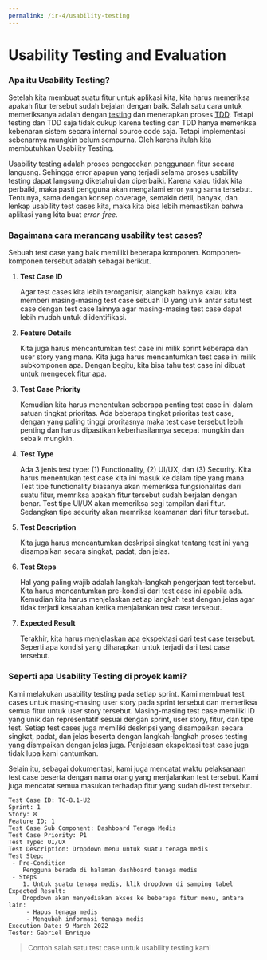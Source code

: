 ```yaml
---
permalink: /ir-4/usability-testing
---
```


# Usability Testing and Evaluation

### Apa itu Usability Testing?

Setelah kita membuat suatu fitur untuk aplikasi kita, kita harus memeriksa apakah fitur tersebut sudah bejalan dengan baik. Salah satu cara untuk memeriksanya adalah dengan [testing](/ppl-221/ir-4/usability-testing) dan menerapkan proses [TDD](/ppl-221/ir-1/tdd). Tetapi testing dan TDD saja tidak cukup karena testing dan TDD hanya memeriksa kebenaran sistem secara internal source code saja. Tetapi implementasi sebenarnya mungkin belum sempurna. Oleh karena itulah kita membutuhkan Usability Testing.

Usability testing adalah proses pengecekan penggunaan fitur secara langusng. Sehingga error apapun yang terjadi selama proses usability testing dapat langsung diketahui dan diperbaiki. Karena kalau tidak kita perbaiki, maka pasti pengguna akan mengalami error yang sama tersebut. Tentunya, sama dengan konsep coverage, semakin detil, banyak, dan lenkap usability test cases kita, maka kita bisa lebih memastikan bahwa aplikasi yang kita buat *error-free*.

### Bagaimana cara merancang usability test cases?

Sebuah test case yang baik memiliki beberapa komponen. Komponen-komponen tersebut adalah sebagai berikut.

1. **Test Case ID**

    Agar test cases kita lebih terorganisir, alangkah baiknya kalau kita memberi masing-masing test case sebuah ID yang unik antar satu test case dengan test case lainnya agar masing-masing test case dapat lebih mudah untuk diidentifikasi.

2. **Feature Details**

    Kita juga harus mencantumkan test case ini milik sprint keberapa dan user story yang mana. Kita juga harus mencantumkan test case ini milik subkomponen apa. Dengan begitu, kita bisa tahu test case ini dibuat untuk mengecek fitur apa.

3. **Test Case Priority**

    Kemudian kita harus menentukan seberapa penting test case ini dalam satuan tingkat prioritas. Ada beberapa tingkat prioritas test case, dengan yang paling tinggi proritasnya maka test case tersebut lebih penting dan harus dipastikan keberhasilannya secepat mungkin dan sebaik mungkin.

4. **Test Type**

    Ada 3 jenis test type: (1) Functionality, (2) UI/UX, dan (3) Security. Kita harus menentukan test case kita ini masuk ke dalam tipe yang mana. Test tipe functionality biasanya akan memeriksa fungsionalitas dari suatu fitur, memriksa apakah fitur tersebut sudah berjalan dengan benar. Test tipe UI/UX akan memeriksa segi tampilan dari fitur. Sedangkan tipe security akan memriksa keamanan dari fitur tersebut.

5. **Test Description**

    Kita juga harus mencantumkan deskripsi singkat tentang test ini yang disampaikan secara singkat, padat, dan jelas.

6. **Test Steps**

    Hal yang paling wajib adalah langkah-langkah pengerjaan test tersebut. Kita harus mencantumkan pre-kondisi dari test case ini apabila ada. Kemudian kita harus menjelaskan setiap langkah test dengan jelas agar tidak terjadi kesalahan ketika menjalankan test case tersebut.

7. **Expected Result**

    Terakhir, kita harus menjelaskan apa ekspektasi dari test case tersebut. Seperti apa kondisi yang diharapkan untuk terjadi dari test case tersebut.

### Seperti apa Usability Testing di proyek kami?

Kami melakukan usability testing pada setiap sprint. Kami membuat test cases untuk masing-masing user story pada sprint tersebut dan memeriksa semua fitur untuk user story tersebut. Masing-masing test case memiliki ID yang unik dan representatif sesuai dengan sprint, user story, fitur, dan tipe test. Setiap test cases juga memiliki deskripsi yang disampaikan secara singkat, padat, dan jelas beserta dengan langkah-langkah proses testing yang dismpaikan dengan jelas juga. Penjelasan ekspektasi test case juga tidak lupa kami cantumkan.

Selain itu, sebagai dokumentasi, kami juga mencatat waktu pelaksanaan test case beserta dengan nama orang yang menjalankan test tersebut. Kami juga mencatat semua masukan terhadap fitur yang sudah di-test tersebut.

```
Test Case ID: TC-8.1-U2
Sprint: 1
Story: 8
Feature ID: 1
Test Case Sub Component: Dashboard Tenaga Medis
Test Case Priority: P1
Test Type: UI/UX
Test Description: Dropdown menu untuk suatu tenaga medis
Test Step: 
 - Pre-Condition
    Pengguna berada di halaman dashboard tenaga medis
 - Steps
    1. Untuk suatu tenaga medis, klik dropdown di samping tabel
Expected Result: 
    Dropdown akan menyediakan akses ke beberapa fitur menu, antara lain:
     - Hapus tenaga medis
     - Mengubah informasi tenaga medis
Execution Date: 9 March 2022
Tester: Gabriel Enrique
```

> Contoh salah satu test case untuk usability testing kami
